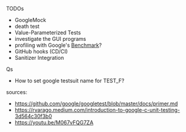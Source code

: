 TODOs
* GoogleMock
* death test
* Value-Parameterized Tests
* investigate the GUI programs
* profiling with Google's [Benchmark](https://github.com/google/benchmark)?
* GitHub hooks (CD/CI)
* Sanitizer Integration

Qs
* How to set google testsuit name for TEST_F?

sources:
* https://github.com/google/googletest/blob/master/docs/primer.md
* https://rvarago.medium.com/introduction-to-google-c-unit-testing-3d564c30f3b0
* https://youtu.be/M067vFQG7ZA
